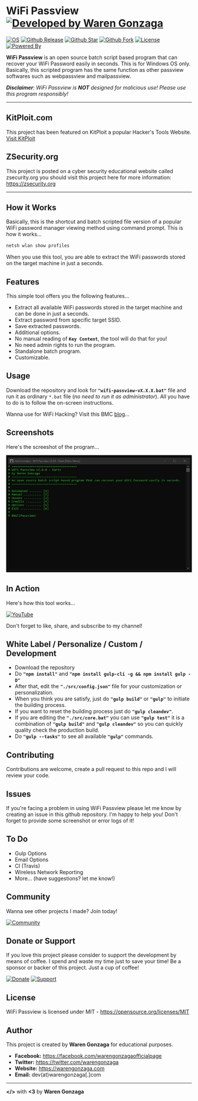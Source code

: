 # WiFi Passview [![Developed by Waren Gonzaga](https://img.shields.io/badge/Developed%20by-Waren%20Gonzaga-blue.svg?longCache=true&style=for-the-badge)](https://facebook.com/warengonzagaofficialpage)

[![OS](https://img.shields.io/badge/OS-Windows-blue.svg?style=for-the-badge)](https://github.com/WarenGonzaga/Passview)
[![Github Release](https://img.shields.io/github/release/WarenGonzaga/wifi-passview.svg?style=for-the-badge)](https://github.com/WarenGonzaga/WiFi-Passview/releases)
[![Github Star](https://img.shields.io/github/stars/WarenGonzaga/wifi-passview.svg?style=for-the-badge)](https://github.com/WarenGonzaga/Passview)
[![Github Fork](https://img.shields.io/github/forks/WarenGonzaga/wifi-passview.svg?style=for-the-badge)](https://github.com/WarenGonzaga/Passview)
[![License](https://img.shields.io/github/license/WarenGonzaga/wifi-passview.svg?style=for-the-badge)](https://github.com/WarenGonzaga/WiFi-Passview)
[![Powered By](https://img.shields.io/badge/Powered%20By-GulpJS-orange.svg?style=for-the-badge)](https://gulpjs.com)

**WiFi Passview** is an open source batch script based program that can recover your WiFi Password easily in seconds. This is for Windows OS only. Basically, this scripted program has the same function as other passview softwares such as webpassview and mailpassview.

_**Disclaimer**: WiFi Passview is **NOT** designed for malicious use! Please use this program responsibly!_

---

## KitPloit.com

This project has been featured on KitPloit a popular Hacker's Tools Website. [Visit KitPloit](https://www.kitploit.com/2020/03/wifi-passview-v20-open-source-batch.html)

## ZSecurity.org

This project is posted on a cyber security educational website called zsecurity.org you should visit this project here for more information: <https://zsecurity.org>

---

## How it Works

Basically, this is the shortcut and batch scripted file version of a popular WiFi password manager viewing method using command prompt. This is how it works...

```bash
netsh wlan show profiles
```

When you use this tool, you are able to extract the WiFi passwords stored on the target machine in just a seconds.

## Features

This simple tool offers you the following features...

* Extract all available WiFi passwords stored in the target machine and can be done in just a seconds.
* Extract password from specific target SSID.
* Save extracted passwords.
* Additional options.
* No manual reading of **``Key Content``**, the tool will do that for you!
* No need admin rights to run the program.
* Standalone batch program.
* Customizable.

## Usage

Download the repository and look for **``"wifi-passview-vX.X.X.bat"``** file and run it as ordinary ``*.bat`` file (_no need to run it as administrator_). All you have to do is to follow the on-screen instructions.

Wanna use for WiFi Hacking? Visit this BMC [blog](https://www.buymeacoffee.com/p/40225)...

## Screenshots

Here's the screeshot of the program...

![Screenshot](./src/img/screenshot.jpg)

## In Action

Here's how this tool works...

[![YouTube](https://img.shields.io/badge/YouTube-Watch%20Here-red.svg?style=for-the-badge)](https://www.youtube.com/watch?v=dYWuXBjMyVc)

Don't forget to like, share, and subscribe to my channel!

## White Label / Personalize / Custom / Development

* Download the repository
* Do **``"npm install"``** and **``"npm install gulp-cli -g && npm install gulp -D"``**
* After that, edit the **``"./src/config.json"``** file for your customization or personalization.
* When you think you are satisfy, just do **``"gulp build"``** or **``"gulp"``** to initiate the building process.
* If you want to reset the building process just do **``"gulp cleandev"``**.
* If you are editing the **``"./src/core.bat"``** you can use **``"gulp test"``**  it is a combination of **``"gulp build"``** and **``"gulp cleandev"``** so you can quickly quality check the production build.
* Do **``"gulp --tasks"``** to see all available **``"gulp"``** commands.

## Contributing

Contributions are welcome, create a pull request to this repo and I will review your code.

## Issues

If you're facing a problem in using WiFi Passview please let me know by creating an issue in this github repository. I'm happy to help you! Don't forget to provide some screenshot or error logs of it!

## To Do

* Gulp Options
* Email Options
* CI (Travis)
* Wireless Network Reporting
* More... (have suggestions? let me know!)

## Community

Wanna see other projects I made? Join today!

[![Community](https://discordapp.com/api/guilds/659684980137656340/widget.png?style=banner2)](https://bmc.xyz/l/wgofficialds)

## Donate or Support

If you love this project please consider to support the development by means of coffee. I spend and waste my time just to save your time! Be a sponsor or backer of this project. Just a cup of coffee!

[![Donate](https://img.shields.io/badge/Donate-PayPal-blue.svg?style=for-the-badge)](https://paypal.me/warengonzagaofficial)
[![Support](https://img.shields.io/badge/Support-Buy%20Me%20A%20Coffee-orange.svg?style=for-the-badge)](https://www.buymeacoffee.com/warengonzaga)

## License

WiFi Passview is licensed under MIT - <https://opensource.org/licenses/MIT>

## Author

This project is created by **Waren Gonzaga** for educational purposes.

* **Facebook:** <https://facebook.com/warengonzagaofficialpage>
* **Twitter:** <https://twitter.com/warengonzaga>
* **Website:** <https://warengonzaga.com>
* **Email:** dev(at)warengonzaga[.]com

---

**</>** with **<3** by **Waren Gonzaga**

